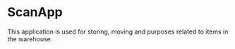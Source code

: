 # ScanApp
This application is used for storing, moving and purposes related to items in the warehouse.
